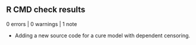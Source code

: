 ## R CMD check results

0 errors | 0 warnings | 1 note

* Adding a new source code for a cure model with dependent censoring.
